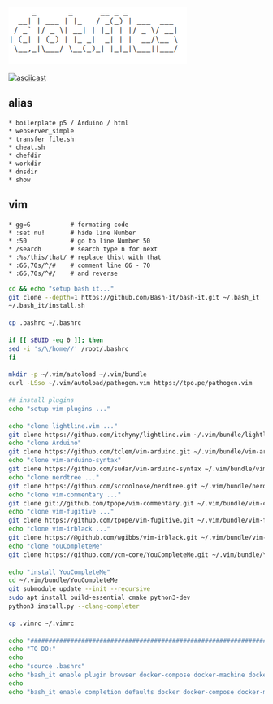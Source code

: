 ![dotfile](dotfile.png)

[![asciicast](https://asciinema.org/a/ARQeAeUGieyEveHr5cPncJeKm.svg)](https://asciinema.org/a/ARQeAeUGieyEveHr5cPncJeKm)

## alias

    * boilerplate p5 / Arduino / html    
    * webserver_simple
    * transfer file.sh
    * cheat.sh
    * chefdir
    * workdir
    * dnsdir
    * show

## vim
 
    * gg=G           # formating code
    * :set nu!       # hide line Number
    * :50            # go to line Number 50
    * /search        # search type n for next
    * :%s/this/that/ # replace thist with that 
    * :66,70s/^/#    # comment line 66 - 70
    * :66,70s/^#/    # and reverse

```sh
cd && echo "setup bash it..."
git clone --depth=1 https://github.com/Bash-it/bash-it.git ~/.bash_it
~/.bash_it/install.sh

cp .bashrc ~/.bashrc 

if [[ $EUID -eq 0 ]]; then
sed -i 's/\/home//' /root/.bashrc
fi

mkdir -p ~/.vim/autoload ~/.vim/bundle
curl -LSso ~/.vim/autoload/pathogen.vim https://tpo.pe/pathogen.vim

## install plugins
echo "setup vim plugins ..."

echo "clone lightline.vim ..."
git clone https://github.com/itchyny/lightline.vim ~/.vim/bundle/lightline.vim
echo "clone Arduino"
git clone https://github.com/tclem/vim-arduino.git ~/.vim/bundle/vim-arduino
echo "clone vim-arduino-syntax"
git clone https://github.com/sudar/vim-arduino-syntax ~/.vim/bundle/vim-arduino-syntax
echo "clone nerdtree ..."
git clone https://github.com/scrooloose/nerdtree.git ~/.vim/bundle/nerdtree
echo "clone vim-commentary ..."
git clone git://github.com/tpope/vim-commentary.git ~/.vim/bundle/vim-commentary
echo "clone vim-fugitive ..."
git clone https://github.com/tpope/vim-fugitive.git ~/.vim/bundle/vim-fugitive
echo "clone vim-irblack ..."
git clone https://@github.com/wgibbs/vim-irblack.git ~/.vim/bundle/vim-irblack
echo "clone YouCompleteMe"
git clone https://github.com/ycm-core/YouCompleteMe.git ~/.vim/bundle/YouCompleteMe

echo "install YouCompleteMe"
cd ~/.vim/bundle/YouCompleteMe
git submodule update --init --recursive
sudo apt install build-essential cmake python3-dev
python3 install.py --clang-completer

cp .vimrc ~/.vimrc 

echo "########################################################################################"
echo "TO DO:"
echo 
echo "source .bashrc"
echo "bash_it enable plugin browser docker-compose docker-machine docker extract git ssh"
echo
echo "bash_it enable completion defaults docker docker-compose docker-machine git kubectl ssh test_kitchen tmux vagrant virsh virtualbox"
```
